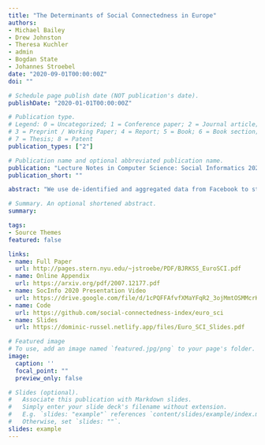 ```yaml
---
title: "The Determinants of Social Connectedness in Europe"
authors:
- Michael Bailey
- Drew Johnston
- Theresa Kuchler
- admin
- Bogdan State
- Johannes Stroebel
date: "2020-09-01T00:00:00Z"
doi: ""

# Schedule page publish date (NOT publication's date).
publishDate: "2020-01-01T00:00:00Z"

# Publication type.
# Legend: 0 = Uncategorized; 1 = Conference paper; 2 = Journal article;
# 3 = Preprint / Working Paper; 4 = Report; 5 = Book; 6 = Book section;
# 7 = Thesis; 8 = Patent
publication_types: ["2"]

# Publication name and optional abbreviated publication name.
publication: "Lecture Notes in Computer Science: Social Informatics 2020 (forthcoming)"
publication_short: ""

abstract: "We use de-identified and aggregated data from Facebook to study the structure of social networks across European regions. Social connectedness declines strongly in geographic distance and at country borders. Historical borders and unions — such as the Austro-Hungarian Empire, Czechoslovakia, and East/West Germany — shape present-day social connectedness over and above today’s political boundaries and other controls. All else equal, social connectedness is stronger between regions with residents of similar ages and education levels, as well as between regions that share a language and religion. In contrast, region-pairs with dissimilar incomes tend to be more connected, likely due to increased migration from poorer to richer regions."

# Summary. An optional shortened abstract.
summary:

tags:
- Source Themes
featured: false

links:
- name: Full Paper
  url: http://pages.stern.nyu.edu/~jstroebe/PDF/BJRKSS_EuroSCI.pdf
- name: Online Appendix
  url: https://arxiv.org/pdf/2007.12177.pdf
- name: SocInfo 2020 Presentation Video
  url: https://drive.google.com/file/d/1cPQFFAfvfXMaYFqR2_3ojMmtOSMMcrKI/view?usp=sharing
- name: Code
  url: https://github.com/social-connectedness-index/euro_sci
- name: Slides
  url: https://dominic-russel.netlify.app/files/Euro_SCI_Slides.pdf

# Featured image
# To use, add an image named `featured.jpg/png` to your page's folder.
image:
  caption: ''
  focal_point: ""
  preview_only: false

# Slides (optional).
#   Associate this publication with Markdown slides.
#   Simply enter your slide deck's filename without extension.
#   E.g. `slides: "example"` references `content/slides/example/index.md`.
#   Otherwise, set `slides: ""`.
slides: example
---
```

